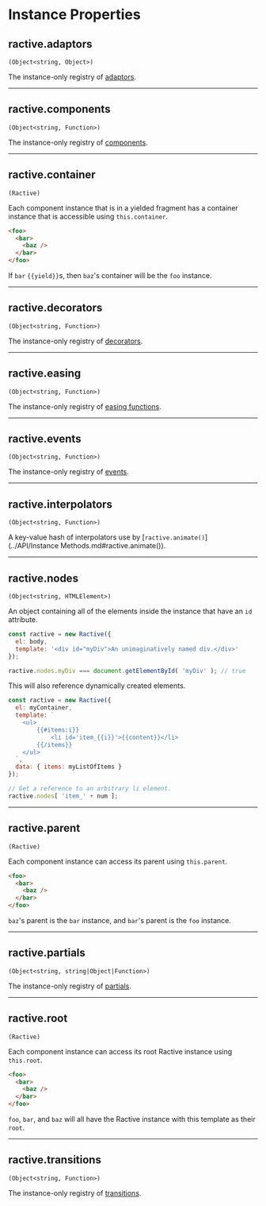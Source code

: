 # Instance Properties

## ractive.adaptors

`(Object<string, Object>)`

The instance-only registry of [adaptors](../Extend/Adaptors.md).

---

## ractive.components

`(Object<string, Function>)`

The instance-only registry of [components](../Extend/Components.md).

---

## ractive.container

`(Ractive)`

Each component instance that is in a yielded fragment has a container instance that is accessible using `this.container`.

```html
<foo>
  <bar>
    <baz />
  </bar>
</foo>
```

If `bar` `{{yield}}`s, then `baz`'s container will be the `foo` instance.

---

## ractive.decorators

`(Object<string, Function>)`

The instance-only registry of [decorators](../Extend/Decorators.md).

---

## ractive.easing

`(Object<string, Function>)`

The instance-only registry of [easing functions](../Extend/Easings.md).

---

## ractive.events

`(Object<string, Function>)`

The instance-only registry of [events](../Extend/Events.md).

---

## ractive.interpolators

`(Object<string, Function>)`

A key-value hash of interpolators use by [`ractive.animate()`](../API/Instance Methods.md#ractive.animate()).

---

## ractive.nodes

`(Object<string, HTMLElement>)`

An object containing all of the elements inside the instance that have an `id` attribute.

```js
const ractive = new Ractive({
  el: body,
  template: '<div id="myDiv">An unimaginatively named div.</div>'
});

ractive.nodes.myDiv === document.getElementById( 'myDiv' ); // true
```

This will also reference dynamically created elements.

```js
const ractive = new Ractive({
  el: myContainer,
  template: `
    <ul>
        {{#items:i}}
            <li id='item_{{i}}'>{{content}}</li>
        {{/items}}
    </ul>
  `,
  data: { items: myListOfItems }
});

// Get a reference to an arbitrary li element.
ractive.nodes[ 'item_' + num ];
```

---

## ractive.parent

`(Ractive)`

Each component instance can access its parent using `this.parent`.

```html
<foo>
  <bar>
    <baz />
  </bar>
</foo>
```

`baz`'s parent is the `bar` instance, and `bar`'s parent is the `foo` instance.

---

## ractive.partials

`(Object<string, string|Object|Function>)`

The instance-only registry of [partials](../Extend/Partials.md).

---

## ractive.root

`(Ractive)`

Each component instance can access its root Ractive instance using `this.root`.

```html
<foo>
  <bar>
    <baz />
  </bar>
</foo>
```

`foo`, `bar`, and `baz` will all have the Ractive instance with this template as their `root`.

---

## ractive.transitions

`(Object<string, Function>)`

The instance-only registry of [transitions](../Extend/Transitions.md).

